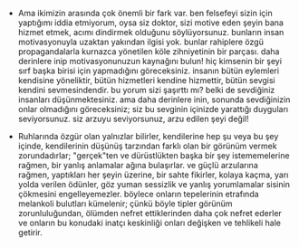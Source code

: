 * Ama ikimizin arasında çok önemli bir fark var. ben felsefeyi sizin için yaptığımı iddia etmiyorum, oysa siz doktor, sizi motive eden şeyin bana hizmet etmek, acımı dindirmek olduğunu söylüyorsunuz. bunların insan motivasyonuyla uzaktan yakından ilgisi yok. bunlar rahiplere özgü propagandalarla kurnazca yönetilen köle zihniyetinin bir parçası. daha derinlere inip motivasyonunuzun kaynağını bulun! hiç kimsenin bir şeyi sırf başka birisi için yapmadığını göreceksiniz. insanın bütün eylemleri kendisine yöneliktir, bütün hizmetleri kendine hizmettir, bütün sevgisi kendini sevmesindendir.
bu yorum sizi şaşırttı mı? belki de sevdiğiniz insanları düşünmektesiniz. ama daha derinlere inin, sonunda sevdiğinizin onlar olmadığını göreceksiniz; siz bu sevginin içinizde yarattığı duyguları seviyorsunuz. siz arzuyu seviyorsunuz, arzu edilen şeyi değil!

* Ruhlarında özgür olan yalnızlar bilirler, kendilerine hep şu veya bu şey içinde, kendilerinin düşünüş tarzından farklı olan bir görünüm vermek zorundadırlar; "gerçek"ten ve dürüstlükten başka bir şey istememelerine rağmen, bir yanlış anlamalar ağına bulaşırlar. ve güçlü arzularına rağmen, yaptıkları her şeyin üzerine, bir sahte fikirler, kolaya kaçma, yarı yolda verilen ödünler, göz yuman sessizlik ve yanlış yorumlamalar sisinin çökmesini engelleyemezler. böylece onların tepelerinin etrafında melankoli bulutları kümelenir; çünkü böyle tipler görünüm zorunluluğundan, ölümden nefret ettiklerinden daha çok nefret ederler ve onların bu konudaki inatçı keskinliği onları değişken ve tehlikeli hale getirir.


